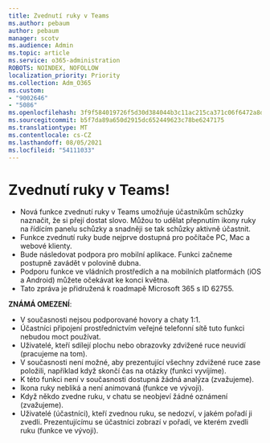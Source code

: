 ```yaml
---
title: Zvednutí ruky v Teams
ms.author: pebaum
author: pebaum
manager: scotv
ms.audience: Admin
ms.topic: article
ms.service: o365-administration
ROBOTS: NOINDEX, NOFOLLOW
localization_priority: Priority
ms.collection: Adm_O365
ms.custom:
- "9002646"
- "5086"
ms.openlocfilehash: 3f9f584019726f5d30d384044b3c11ac215ca371c06f6472a8d479b38ccaf537
ms.sourcegitcommit: b5f7da89a650d2915dc652449623c78be6247175
ms.translationtype: MT
ms.contentlocale: cs-CZ
ms.lasthandoff: 08/05/2021
ms.locfileid: "54111033"
---
```

# <a name="raise-your-hand-in-teams"></a>Zvednutí ruky v Teams!

- Nová funkce zvednutí ruky v Teams umožňuje účastníkům schůzky naznačit, že si přejí dostat slovo. Můžou to udělat přepnutím ikony ruky na řídícím panelu schůzky a snadněji se tak schůzky aktivně účastnit.
- Funkce zvednutí ruky bude nejprve dostupná pro počítače PC, Mac a webové klienty.
- Bude následovat podpora pro mobilní aplikace. Funkci začneme postupně zavádět v polovině dubna.
- Podporu funkce ve vládních prostředích a na mobilních platformách (iOS a Android) můžete očekávat ke konci května.
- Tato zpráva je přidružená k roadmapě Microsoft 365 s ID 62755.

**ZNÁMÁ OMEZENÍ**:

- V současnosti nejsou podporované hovory a chaty 1:1.
- Účastníci připojení prostřednictvím veřejné telefonní sítě tuto funkci nebudou moct používat.
- Uživatelé, kteří sdílejí plochu nebo obrazovky zdvižené ruce neuvidí (pracujeme na tom).
- V současnosti není možné, aby prezentující všechny zdvižené ruce zase položili, například když skončí čas na otázky (funkci vyvíjíme).
- K této funkci není v současnosti dostupná žádná analýza (zvažujeme).
- Ikona ruky nebliká a není animovaná (funkce ve vývoji).
- Když někdo zvedne ruku, v chatu se neobjeví žádné oznámení (zvažujeme).
- Uživatelé (účastníci), kteří zvednou ruku, se nedozví, v jakém pořadí ji zvedli. Prezentujícímu se účastníci zobrazí v pořadí, ve kterém zvedli ruku (funkce ve vývoji).
